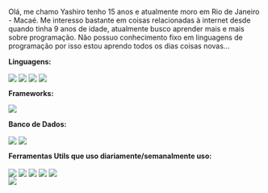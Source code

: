 Olá, me chamo Yashiro tenho 15 anos e atualmente moro em Rio de Janeiro - Macaé. Me interesso bastante em coisas relacionadas à internet desde quando tinha 9 anos de idade, atualmente busco aprender mais e mais sobre programação. Não possuo conhecimento fixo em linguagens de programação por isso estou aprendo todos os dias coisas novas...

**Linguagens:**
<div style="display: inline_block">
  <img align="center" src="https://img.shields.io/badge/python-3670A0?style=for-the-badge&logo=python&logoColor=ffdd54">
  <img align="center" src="https://img.shields.io/badge/javascript-%23323330.svg?style=for-the-badge&logo=javascript&logoColor=%23F7DF1E">
  <img align="center" src="https://img.shields.io/badge/html5-%23E34F26.svg?style=for-the-badge&logo=html5&logoColor=white">
  <img align="center" src="https://img.shields.io/badge/css3-%231572B6.svg?style=for-the-badge&logo=css3&logoColor=white">
</div>

**Frameworks:**
<div style="display: inline_block">
  <img align="center" src="https://img.shields.io/badge/node.js-6DA55F?style=for-the-badge&logo=node.js&logoColor=white">
</div>

**Banco de Dados:**
<div style="display: inline_block">
  <img align="center" src="https://img.shields.io/badge/MongoDB-%234ea94b.svg?style=for-the-badge&logo=mongodb&logoColor=white">
  <img align="center" src="https://img.shields.io/badge/sqlite-%2307405e.svg?style=for-the-badge&logo=sqlite&logoColor=white">
</div>

**Ferramentas Utils que uso diariamente/semanalmente uso:**
<div style="display: inline_block">
  <img align="center" src="https://img.shields.io/badge/Opera-FF1B2D?style=for-the-badge&logo=Opera&logoColor=white">
  <img align="center" src="https://img.shields.io/badge/Tor-7D4698?style=for-the-badge&logo=Tor-Browser&logoColor=white">
  <img align="center" src="https://img.shields.io/badge/Visual%20Studio-5C2D91.svg?style=for-the-badge&logo=visual-studio&logoColor=white">
  <img align="center" src="https://img.shields.io/badge/github-%23121011.svg?style=for-the-badge&logo=github&logoColor=white">
  <img align="center" src="https://img.shields.io/badge/Discord-%235865F2.svg?style=for-the-badge&logo=discord&logoColor=white">
</div>

<img src="https://github-readme-stats.vercel.app/api?username=i7xx7&show_icons=true&theme=radical">

